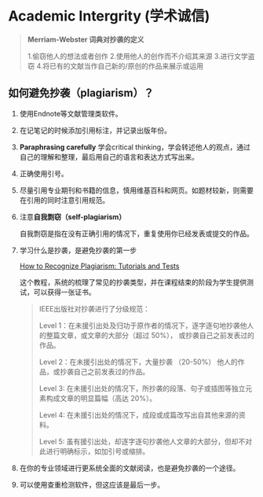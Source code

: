 # Academic Intergrity (学术诚信)

> **Merriam-Webster 词典对抄袭的定义**
> 
> 1.偷窃他人的想法或者创作 2.使用他人的创作而不介绍其来源 3.进行文学盗窃 4.将已有的文献当作自己新的/原创的作品来展示或运用

## 如何避免抄袭（plagiarism）？

1.  使用Endnote等文献管理类软件。
    
2.  在记笔记的时候添加引用标注，并记录出版年份。
    
3.  **Paraphrasing carefully** 学会critical thinking，学会转述他人的观点，通过自己的理解和整理，最后用自己的语言和表达方式写出来。
    
4.  正确使用引号。
    
5.  尽量引用专业期刊和书籍的信息，慎用维基百科和网页。如题材较新，则需要在引用的同时注意引用规范。
    
6.  注意**自我剽窃（self-plagiarism）**
    
    自我剽窃是指在没有正确引用的情况下，重复使用你已经发表或提交的作品。
    
7.  学习什么是抄袭，是避免抄袭的第一步
    
    [How to Recognize Plagiarism: Tutorials and Tests](https://plagiarism.iu.edu/index.html)
    
    这个教程，系统的梳理了常见的抄袭类型，并在课程结束的阶段为学生提供测试，可以获得一张证书。
    
    > IEEE出版社对抄袭进行了分级规范：
    > 
    > Level 1：在未援引出处及归功于原作者的情况下，逐字逐句地抄袭他人的整篇文章，或文章的大部分（超过 50%）， 或抄袭自己之前发表过的作品。
    > 
    > Level 2：在未援引出处的情况下，大量抄袭 （20-50%） 他人的作品，或抄袭自己之前发表过的作品。
    > 
    > Level 3: 在未援引出处的情况下，所抄袭的段落、句子或插图等独立元素构成文章的明显篇幅（高达 20%）。
    > 
    > Level 4: 在未援引出处的情况下，成段或成篇改写出自其他来源的资料。
    > 
    > Level 5: 虽有援引出处，却逐字逐句抄袭他人文章的大部分，但却不对此进行明确标示，如加引号或缩排。
    
8.  在你的专业领域进行更系统全面的文献阅读，也是避免抄袭的一个途径。
    
9.  可以使用查重检测软件，但这应该是最后一步。